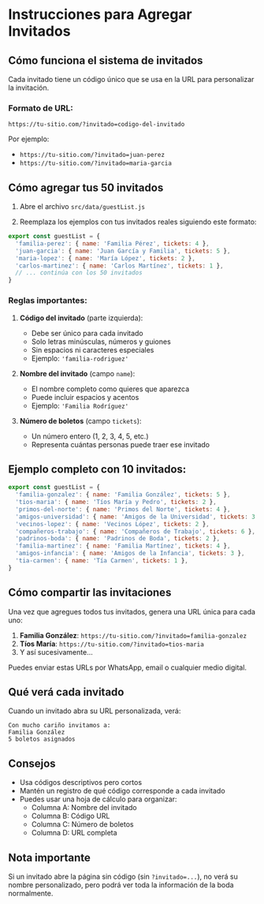# Instrucciones para Agregar Invitados

## Cómo funciona el sistema de invitados

Cada invitado tiene un código único que se usa en la URL para personalizar la invitación.

### Formato de URL:
```
https://tu-sitio.com/?invitado=codigo-del-invitado
```

Por ejemplo:
- `https://tu-sitio.com/?invitado=juan-perez`
- `https://tu-sitio.com/?invitado=maria-garcia`

## Cómo agregar tus 50 invitados

1. Abre el archivo `src/data/guestList.js`

2. Reemplaza los ejemplos con tus invitados reales siguiendo este formato:

```javascript
export const guestList = {
  'familia-perez': { name: 'Familia Pérez', tickets: 4 },
  'juan-garcia': { name: 'Juan García y Familia', tickets: 5 },
  'maria-lopez': { name: 'María López', tickets: 2 },
  'carlos-martinez': { name: 'Carlos Martínez', tickets: 1 },
  // ... continúa con los 50 invitados
}
```

### Reglas importantes:

1. **Código del invitado** (parte izquierda):
   - Debe ser único para cada invitado
   - Solo letras minúsculas, números y guiones
   - Sin espacios ni caracteres especiales
   - Ejemplo: `'familia-rodriguez'`

2. **Nombre del invitado** (campo `name`):
   - El nombre completo como quieres que aparezca
   - Puede incluir espacios y acentos
   - Ejemplo: `'Familia Rodríguez'`

3. **Número de boletos** (campo `tickets`):
   - Un número entero (1, 2, 3, 4, 5, etc.)
   - Representa cuántas personas puede traer ese invitado

## Ejemplo completo con 10 invitados:

```javascript
export const guestList = {
  'familia-gonzalez': { name: 'Familia González', tickets: 5 },
  'tios-maria': { name: 'Tíos María y Pedro', tickets: 2 },
  'primos-del-norte': { name: 'Primos del Norte', tickets: 4 },
  'amigos-universidad': { name: 'Amigos de la Universidad', tickets: 3 },
  'vecinos-lopez': { name: 'Vecinos López', tickets: 2 },
  'compañeros-trabajo': { name: 'Compañeros de Trabajo', tickets: 6 },
  'padrinos-boda': { name: 'Padrinos de Boda', tickets: 2 },
  'familia-martinez': { name: 'Familia Martínez', tickets: 4 },
  'amigos-infancia': { name: 'Amigos de la Infancia', tickets: 3 },
  'tia-carmen': { name: 'Tía Carmen', tickets: 1 },
}
```

## Cómo compartir las invitaciones

Una vez que agregues todos tus invitados, genera una URL única para cada uno:

1. **Familia González**: `https://tu-sitio.com/?invitado=familia-gonzalez`
2. **Tíos María**: `https://tu-sitio.com/?invitado=tios-maria`
3. Y así sucesivamente...

Puedes enviar estas URLs por WhatsApp, email o cualquier medio digital.

## Qué verá cada invitado

Cuando un invitado abra su URL personalizada, verá:

```
Con mucho cariño invitamos a:
Familia González
5 boletos asignados
```

## Consejos

- Usa códigos descriptivos pero cortos
- Mantén un registro de qué código corresponde a cada invitado
- Puedes usar una hoja de cálculo para organizar:
  - Columna A: Nombre del invitado
  - Columna B: Código URL
  - Columna C: Número de boletos
  - Columna D: URL completa

## Nota importante

Si un invitado abre la página sin código (sin `?invitado=...`), no verá su nombre personalizado, pero podrá ver toda la información de la boda normalmente.

